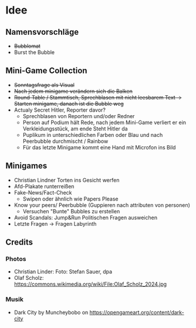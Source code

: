 # Idee

## Namensvorschläge
- ~~Bubblomat~~
- Burst the Bubble
 
## Mini-Game Collection
  - ~~Sonntagsfrage als Visual~~
  - ~~Nach jedem minigame verändern sich die Balken~~
  - ~~Round-Table / Stammtisch, Sprechblasen mit nicht leesbarem Text -> Starten minigame, danach ist die Bubble weg~~
  - Actualy Secret Hitler, Reporter davor?
    - Sprechblasen von Reportern und/oder Redner
    - Person auf Podium hält Rede, nach jedem Mini-Game verliert er ein Verkleidungsstück, am ende Steht Hitler da
    - Puplikum in unterschiedlichen Farben oder Blau und nach Peerbubble durchmischt / Rainbow 
    - Für das letzte Minigame kommt eine Hand mit Microfon ins Bild
 
## Minigames
- Christian Lindner Torten ins Gesicht werfen
- Afd-Plakate runterreißen
- Fake-News/Fact-Check
  - Swipen oder ähnlich wie Papers Please
- Know your peers/ Peerbubble (Guppieren nach attributen von personen)
  - Versuchen "Bunte" Bubbles zu erstellen
- Avoid Scandals: Jump&Run Politischen Fragen ausweichen
- Letzte Fragen -> Fragen Labyrinth


## Credits
### Photos
- Christian Linder: Foto: Stefan Sauer, dpa
- Olaf Scholz: https://commons.wikimedia.org/wiki/File:Olaf_Scholz_2024.jpg

### Musik
- Dark City by Muncheybobo on https://opengameart.org/content/dark-city